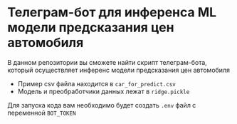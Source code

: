 # Телеграм-бот для инференса ML модели предсказания цен автомобиля

В данном репозитории вы сможете найти скрипт телеграм-бота, который осуществляет инференс модели предсказания цен автомобиля

* Пример csv файла находится в `car_for_predict.csv`
* Модель и преобработчики данных лежат в `ridge.pickle`

Для запуска кода вам необходимо будет создать `.env` файл с переменной `BOT_TOKEN`
